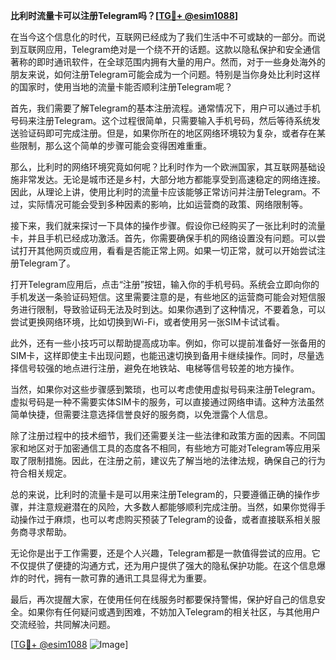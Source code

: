 **比利时流量卡可以注册Telegram吗？[[TG💪+ @esim1088](https://t.me/s/esim1088)]**

在当今这个信息化的时代，互联网已经成为了我们生活中不可或缺的一部分。而说到互联网应用，Telegram绝对是一个绕不开的话题。这款以隐私保护和安全通信著称的即时通讯软件，在全球范围内拥有大量的用户。然而，对于一些身处海外的朋友来说，如何注册Telegram可能会成为一个问题。特别是当你身处比利时这样的国家时，使用当地的流量卡能否顺利注册Telegram呢？

首先，我们需要了解Telegram的基本注册流程。通常情况下，用户可以通过手机号码来注册Telegram。这个过程很简单，只需要输入手机号码，然后等待系统发送验证码即可完成注册。但是，如果你所在的地区网络环境较为复杂，或者存在某些限制，那么这个简单的步骤可能会变得困难重重。

那么，比利时的网络环境究竟如何呢？比利时作为一个欧洲国家，其互联网基础设施非常发达。无论是城市还是乡村，大部分地方都能享受到高速稳定的网络连接。因此，从理论上讲，使用比利时的流量卡应该能够正常访问并注册Telegram。不过，实际情况可能会受到多种因素的影响，比如运营商的政策、网络限制等。

接下来，我们就来探讨一下具体的操作步骤。假设你已经购买了一张比利时的流量卡，并且手机已经成功激活。首先，你需要确保手机的网络设置没有问题。可以尝试打开其他网页或应用，看看是否能正常上网。如果一切正常，就可以开始尝试注册Telegram了。

打开Telegram应用后，点击“注册”按钮，输入你的手机号码。系统会立即向你的手机发送一条验证码短信。这里需要注意的是，有些地区的运营商可能会对短信服务进行限制，导致验证码无法及时到达。如果你遇到了这种情况，不要着急，可以尝试更换网络环境，比如切换到Wi-Fi，或者使用另一张SIM卡试试看。

此外，还有一些小技巧可以帮助提高成功率。例如，你可以提前准备好一张备用的SIM卡，这样即使主卡出现问题，也能迅速切换到备用卡继续操作。同时，尽量选择信号较强的地点进行注册，避免在地铁站、电梯等信号较差的地方操作。

当然，如果你对这些步骤感到繁琐，也可以考虑使用虚拟号码来注册Telegram。虚拟号码是一种不需要实体SIM卡的服务，可以直接通过网络申请。这种方法虽然简单快捷，但需要注意选择信誉良好的服务商，以免泄露个人信息。

除了注册过程中的技术细节，我们还需要关注一些法律和政策方面的因素。不同国家和地区对于加密通信工具的态度各不相同，有些地方可能对Telegram等应用采取了限制措施。因此，在注册之前，建议先了解当地的法律法规，确保自己的行为符合相关规定。

总的来说，比利时的流量卡是可以用来注册Telegram的，只要遵循正确的操作步骤，并注意规避潜在的风险，大多数人都能够顺利完成注册。当然，如果你觉得手动操作过于麻烦，也可以考虑购买预装了Telegram的设备，或者直接联系相关服务商寻求帮助。

无论你是出于工作需要，还是个人兴趣，Telegram都是一款值得尝试的应用。它不仅提供了便捷的沟通方式，还为用户提供了强大的隐私保护功能。在这个信息爆炸的时代，拥有一款可靠的通讯工具显得尤为重要。

最后，再次提醒大家，在使用任何在线服务时都要保持警惕，保护好自己的信息安全。如果你有任何疑问或遇到困难，不妨加入Telegram的相关社区，与其他用户交流经验，共同解决问题。

[[TG💪+ @esim1088](https://t.me/s/esim1088) ![Image](https://i.postimg.cc/4NQfJmqS/Snipaste-2025-05-13-00-14-12.png)]